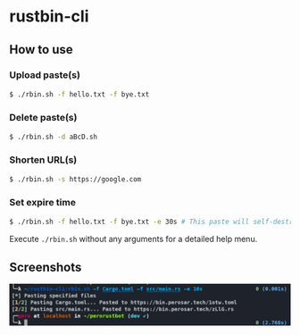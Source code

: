 # rustbin-cli

## How to use

### Upload paste(s)
```bash
$ ./rbin.sh -f hello.txt -f bye.txt
```

### Delete paste(s)
```bash
$ ./rbin.sh -d aBcD.sh
```

### Shorten URL(s)
```bash
$ ./rbin.sh -s https://google.com
```

### Set expire time
```bash
$ ./rbin.sh -f hello.txt -f bye.txt -e 30s # This paste will self-destruct in 30 seconds
```

Execute `./rbin.sh` without any arguments for a detailed help menu.

## Screenshots
![Paste](./.github/screenshot.png)
